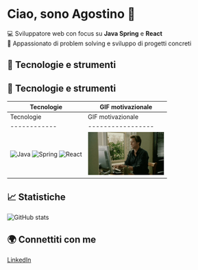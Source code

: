 # Ciao, sono Agostino 👋

💻 Sviluppatore web con focus su **Java Spring** e **React**  
🚀 Appassionato di problem solving e sviluppo di progetti concreti  

## 🔧 Tecnologie e strumenti
## 🔧 Tecnologie e strumenti

| Tecnologie | GIF motivazionale |
|------------|-----------------|
| Tecnologie | GIF motivazionale |
|------------|-----------------|
| ![Java](https://img.shields.io/badge/Java-ED8B00?style=for-the-badge&logo=java&logoColor=white) ![Spring](https://img.shields.io/badge/Spring-6DB33F?style=for-the-badge&logo=spring&logoColor=white) ![React](https://img.shields.io/badge/React-20232A?style=for-the-badge&logo=react&logoColor=61DAFB) | <img src="https://github.com/AgostinoCaruso/AgostinoCaruso/blob/main/coding.gif?raw=true" height="100"/> |



## 📈 Statistiche
![GitHub stats](https://github-readme-stats.vercel.app/api?username=AgostinoCaruso&show_icons=true&theme=dark)

## 🌍 Connettiti con me
[LinkedIn](https://www.linkedin.com/in/AgostinoCaruso)
